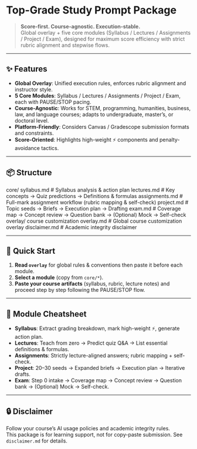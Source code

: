 # Top-Grade Study Prompt Package

> **Score-first. Course-agnostic. Execution-stable.**  
> Global overlay + five core modules (Syllabus / Lectures / Assignments / Project / Exam), designed for maximum score efficiency with strict rubric alignment and stepwise flows.

---

## ✨ Features
- **Global Overlay**: Unified execution rules, enforces rubric alignment and instructor style.
- **5 Core Modules**: Syllabus / Lectures / Assignments / Project / Exam, each with PAUSE/STOP pacing.
- **Course-Agnostic**: Works for STEM, programming, humanities, business, law, and language courses; adapts to undergraduate, master’s, or doctoral level.
- **Platform-Friendly**: Considers Canvas / Gradescope submission formats and constraints.
- **Score-Oriented**: Highlights high-weight ⚡ components and penalty-avoidance tactics.

---

## 📦 Structure
core/
syllabus.md # Syllabus analysis & action plan
lectures.md # Key concepts → Quiz predictions → Definitions & formulas
assignments.md # Full-mark assignment workflow (rubric mapping & self-check)
project.md # Topic seeds → Briefs → Execution plan → Drafting
exam.md # Coverage map → Concept review → Question bank → (Optional) Mock → Self-check
overlay/
course customization overlay.md # Global course customization overlay
disclaimer.md # Academic integrity disclaimer

---

## 🚀 Quick Start
1. **Read `overlay`** for global rules & conventions then paste it before each module.  
2. **Select a module** (copy from `core/*`).  
3. **Paste your course artifacts** (syllabus, rubric, lecture notes) and proceed step by step following the PAUSE/STOP flow.

---

## 🧩 Module Cheatsheet
- **Syllabus**: Extract grading breakdown, mark high-weight ⚡, generate action plan.
- **Lectures**: Teach from zero → Predict quiz Q&A → List essential definitions & formulas.
- **Assignments**: Strictly lecture-aligned answers; rubric mapping + self-check.
- **Project**: 20–30 seeds → Expanded briefs → Execution plan → Iterative drafts.
- **Exam**: Step 0 intake → Coverage map → Concept review → Question bank → (Optional) Mock → Self-check.

---

## 🔒 Disclaimer
Follow your course’s AI usage policies and academic integrity rules.  
This package is for learning support, not for copy-paste submission. See `disclaimer.md` for details.
